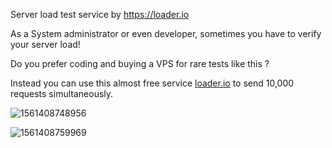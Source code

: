 Server load test service by https://loader.io

As a System administrator or even developer, sometimes you have to verify your server load! 

Do you prefer coding and buying a VPS for rare tests like this ? 

Instead you can use this almost free service [loader.io]() to send 10,000 requests simultaneously. 



![1561408748956](C:\Users\i3130002\AppData\Roaming\Typora\typora-user-images\1561408748956.png)

![1561408759969](C:\Users\i3130002\AppData\Roaming\Typora\typora-user-images\1561408759969.png)
